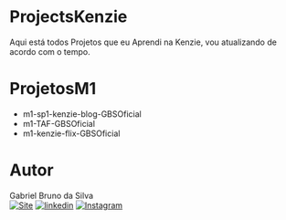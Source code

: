 # ProjectsKenzie

Aqui está todos Projetos que eu Aprendi na Kenzie, vou atualizando de acordo com o tempo.


# ProjetosM1

- m1-sp1-kenzie-blog-GBSOficial
- m1-TAF-GBSOficial
- m1-kenzie-flix-GBSOficial


# Autor

Gabriel Bruno da Silva
<br>
[![Site](https://img.shields.io/website?label=GBSOficial.com&style=for-the-badge&url=https://gbsoficial.com)](https://gbsoficial.com)
[![linkedin](https://img.shields.io/badge/LinkedIn-0077B5?style=for-the-badge&logo=linkedin&logoColor=white)](https://www.linkedin.com/in/gabriel-bruno-136a39241/)
[![Instagram](https://img.shields.io/badge/Instagram-E4405F?style=for-the-badge&logo=instagram&logoColor=white)](https://www.instagram.com/gbs.oficial/)